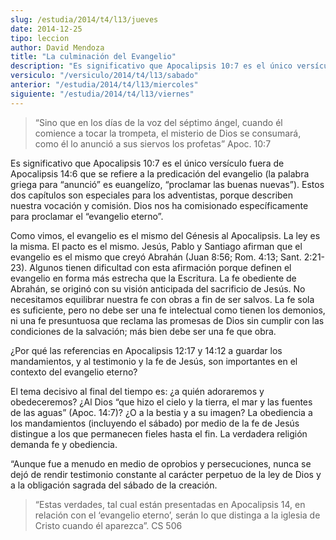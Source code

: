 ```yaml
---
slug: /estudia/2014/t4/l13/jueves
date: 2014-12-25
tipo: leccion
author: David Mendoza
title: "La culminación del Evangelio"
description: "Es significativo que Apocalipsis 10:7 es el único versículo fuera de Apocalipsis 14:6 que se refiere a la predicación del evangelio (la palabra griega para “anunció” es euangelízo, “proclamar las buenas nuevas”). Estos dos capítulos son especiales para los adventistas, porque describen nuestra vocación y comisión."
versiculo: "/versiculo/2014/t4/l13/sabado"
anterior: "/estudia/2014/t4/l13/miercoles"
siguiente: "/estudia/2014/t4/l13/viernes"
---
```


> “Sino que en los días de la voz del séptimo ángel, cuando él comience a tocar la trompeta, el misterio de Dios se consumará, como él lo anunció a sus siervos los profetas” Apoc. 10:7

Es significativo que Apocalipsis 10:7 es el único versículo fuera de Apocalipsis 14:6 que se refiere a la predicación del evangelio (la palabra griega para “anunció” es euangelízo, “proclamar las buenas nuevas”). Estos dos capítulos son especiales para los adventistas, porque describen nuestra vocación y comisión. Dios nos ha comisionado específicamente para proclamar el “evangelio eterno”.

Como vimos, el evangelio es el mismo del Génesis al Apocalipsis. La ley es la misma. El pacto es el mismo. Jesús, Pablo y Santiago afirman que el evangelio es el mismo que creyó Abrahán (Juan 8:56; Rom. 4:13; Sant. 2:21-23). Algunos tienen dificultad con esta afirmación porque definen el evangelio en forma más estrecha que la Escritura. La fe obediente de Abrahán, se originó con su visión anticipada del sacrificio de Jesús. No necesitamos equilibrar nuestra fe con obras a fin de ser salvos. La fe sola es suficiente, pero no debe ser una fe intelectual como tienen los demonios, ni una fe presuntuosa que reclama las promesas de Dios sin cumplir con las condiciones de la salvación; más bien debe ser una fe que obra.

¿Por qué las referencias en Apocalipsis 12:17 y 14:12 a guardar los mandamientos, y al testimonio y la fe de Jesús, son importantes en el contexto del evangelio eterno?

El tema decisivo al final del tiempo es: ¿a quién adoraremos y obedeceremos? ¿Al Dios “que hizo el cielo y la tierra, el mar y las fuentes de las aguas” (Apoc. 14:7)? ¿O a la bestia y a su imagen? La obediencia a los mandamientos (incluyendo el sábado) por medio de la fe de Jesús distingue a los que permanecen fieles hasta el fin. La verdadera religión demanda fe y obediencia.

“Aunque fue a menudo en medio de oprobios y persecuciones, nunca se dejó de rendir testimonio constante al carácter perpetuo de la ley de Dios y a la obligación sagrada del sábado de la creación.

> “Estas verdades, tal cual están presentadas en Apocalipsis 14, en relación con el ‘evangelio eterno’, serán lo que distinga a la iglesia de Cristo cuando él aparezca”. CS 506
